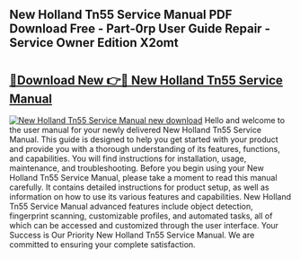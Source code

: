 ## New Holland Tn55 Service Manual PDF Download Free - Part-0rp User Guide Repair - Service Owner Edition X2omt

# <h2><a href="http://bc89108.oget.top/?id=New+Holland+Tn55+Service+Manual">🔗Download New 👉🔴 New Holland Tn55 Service Manual</a></h2>

[![New Holland Tn55 Service Manual new download](https://i.imgur.com/5g1atiW.png)](http://bc89108.oget.top/?id=New+Holland+Tn55+Service+Manual)
Hello and welcome to the user manual for your newly delivered New Holland Tn55 Service Manual. This guide is designed to help you get started with your product and provide you with a thorough understanding of its features, functions, and capabilities. You will find instructions for installation, usage, maintenance, and troubleshooting. Before you begin using your New Holland Tn55 Service Manual, please take a moment to read this manual carefully. It contains detailed instructions for product setup, as well as information on how to use its various features and capabilities. New Holland Tn55 Service Manual advanced features include object detection, fingerprint scanning, customizable profiles, and automated tasks, all of which can be accessed and customized through the user interface. Your Success is Our Priority New Holland Tn55 Service Manual. We are committed to ensuring your complete satisfaction.
